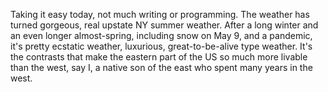 Taking it easy today, not much writing or programming. The weather has turned gorgeous, real upstate NY summer weather. After a long winter and an even longer almost-spring, including snow on May 9, and a pandemic, it's pretty ecstatic weather, luxurious, great-to-be-alive type weather. It's the contrasts that make the eastern part of the US so much more livable than the west, say I, a native son of the east who spent many years in the west.
